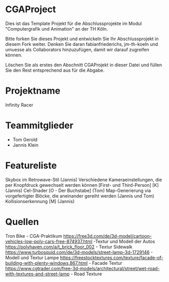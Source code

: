 # CGAProject
Dies ist das Template Projekt für die Abschlussprojekte im Modul "Computergrafik und Animation" an der TH Köln.

Bitte forken Sie dieses Projekt und entwickeln Sie Ihr Abschlussprojekt in diesem Fork weiter. Denken Sie daran fabianfriederichs, jm-th-koeln und umuesse als Collaborators hinzuzufügen, damit wir darauf zugreifen können.

Löschen Sie als erstes den Abschnitt CGAProjekt in dieser Datei und füllen Sie den Rest entsprechend aus für die Abgabe.
# Projektname
Infinity Racer

# Teammitglieder
- Tom Gerold
- Jannis Klein

# Featureliste
Skybox im Retrowave-Stil (Jannis)
Verschiedene Kameraeinstellungen, die per Knopfdruck gewechselt werden können [First- und Third-Person] [K] (Jannis)
Cel-Shader [O - Der Buchstabe] (Tom)
Map-Generierung via vorgefertigter Blöcke, die aneinander gereiht werden (Jannis und Tom)
Kollisionserkennung [M] (Jannis)

# Quellen

Tron Bike - CGA-Praktikum
https://free3d.com/de/3d-model/cartoon-vehicles-low-poly-cars-free-874937.html -Textur und Modell der Autos
https://polyhaven.com/a/t_brick_floor_002 - Textur Sidewalk
https://www.turbosquid.com/de/3d-models/street-lamp-3d-1729146 - Modell und Textur Lampe
https://freestocktextures.com/texture/facade-of-building-with-plenty-windows,867.html - Facade Textur
https://www.cgtrader.com/free-3d-models/architectural/street/wet-road-with-textures-and-street-lamp - Road Texture
